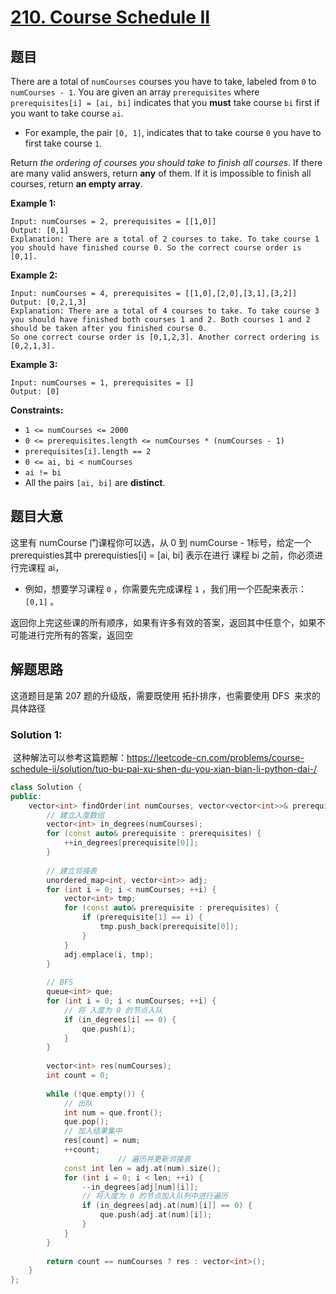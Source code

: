 # [210. Course Schedule II](https://leetcode.com/problems/course-schedule-ii/)

## 题目

There are a total of `numCourses` courses you have to take, labeled from `0` to `numCourses - 1`. You are given an array `prerequisites` where `prerequisites[i] = [ai, bi]` indicates that you **must** take course `bi` first if you want to take course `ai`.

- For example, the pair `[0, 1]`, indicates that to take course `0` you have to first take course `1`.

Return *the ordering of courses you should take to finish all courses*. If there are many valid answers, return **any** of them. If it is impossible to finish all courses, return **an empty array**.

 

**Example 1:**

```
Input: numCourses = 2, prerequisites = [[1,0]]
Output: [0,1]
Explanation: There are a total of 2 courses to take. To take course 1 you should have finished course 0. So the correct course order is [0,1].
```

**Example 2:**

```
Input: numCourses = 4, prerequisites = [[1,0],[2,0],[3,1],[3,2]]
Output: [0,2,1,3]
Explanation: There are a total of 4 courses to take. To take course 3 you should have finished both courses 1 and 2. Both courses 1 and 2 should be taken after you finished course 0.
So one correct course order is [0,1,2,3]. Another correct ordering is [0,2,1,3].
```

**Example 3:**

```
Input: numCourses = 1, prerequisites = []
Output: [0]
```

 

**Constraints:**

- `1 <= numCourses <= 2000`
- `0 <= prerequisites.length <= numCourses * (numCourses - 1)`
- `prerequisites[i].length == 2`
- `0 <= ai, bi < numCourses`
- `ai != bi`
- All the pairs `[ai, bi]` are **distinct**.

## 题目大意

这里有 numCourse 门课程你可以选，从 0 到 numCourse - 1标号，给定一个 prerequisties其中 prerequisties[i] = [ai, bi] 表示在进行 课程 bi 之前，你必须进行完课程 ai，

* 例如，想要学习课程 `0` ，你需要先完成课程 `1` ，我们用一个匹配来表示：`[0,1]` 。

返回你上完这些课的所有顺序，如果有许多有效的答案，返回其中任意个，如果不可能进行完所有的答案，返回空

## 解题思路

这道题目是第 207 题的升级版，需要既使用 拓扑排序，也需要使用 DFS  来求的具体路径

### Solution 1:

 这种解法可以参考这篇题解：https://leetcode-cn.com/problems/course-schedule-ii/solution/tuo-bu-pai-xu-shen-du-you-xian-bian-li-python-dai-/

`````c++
class Solution {
public:
    vector<int> findOrder(int numCourses, vector<vector<int>>& prerequisites) {
        // 建立入度数组
        vector<int> in_degrees(numCourses);
        for (const auto& prerequisite : prerequisites) {
            ++in_degrees[prerequisite[0]];
        }
        
        // 建立邻接表
        unordered_map<int, vector<int>> adj;
        for (int i = 0; i < numCourses; ++i) {
            vector<int> tmp;
            for (const auto& prerequisite : prerequisites) {
                if (prerequisite[1] == i) {
                    tmp.push_back(prerequisite[0]);
                }
            }
            adj.emplace(i, tmp);
        }
        
        // BFS
        queue<int> que;
        for (int i = 0; i < numCourses; ++i) {
            // 将 入度为 0 的节点入队
            if (in_degrees[i] == 0) {
                que.push(i);
            }
        }
        
        vector<int> res(numCourses);
        int count = 0;
        
        while (!que.empty()) {
          	// 出队
            int num = que.front();
            que.pop();
          	// 加入结果集中
            res[count] = num;
            ++count;
						// 遍历并更新邻接表
            const int len = adj.at(num).size();
            for (int i = 0; i < len; ++i) {
                --in_degrees[adj[num][i]];
              	// 将入度为 0 的节点加入队列中进行遍历
                if (in_degrees[adj.at(num)[i]] == 0) {
                    que.push(adj.at(num)[i]);
                }
            }
        }
        
        return count == numCourses ? res : vector<int>();
    }
};
`````

